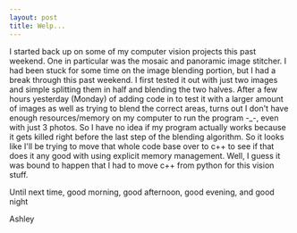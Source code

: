 ```yaml
---
layout: post
title: Welp...
---
```


I started back up on some of my computer vision projects this past weekend. One in particular was the mosaic and panoramic image stitcher. I had been stuck for some time on the image blending portion, but I had a break through this past weekend. I first tested it out with just two images and simple splitting them in half and blending the two halves. After a few hours yesterday (Monday) of adding code in to test it with a larger amount of images as well as trying to blend the correct areas, turns out I don't have enough resources/memory on my computer to run the program -_-, even with just 3 photos. So I have no idea if my program actually works because it gets killed right before the last step of the blending algorithm. So it looks like I'll be trying to move that whole code base over to c++ to see if that does it any good with using explicit memory management. Well, I guess it was bound to happen that I had to move c++ from python for this vision stuff.

Until next time, good morning, good afternoon, good evening, and good night

Ashley